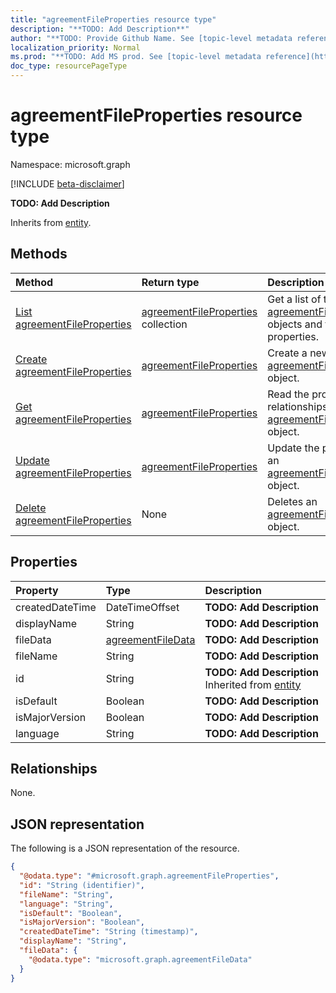```yaml
---
title: "agreementFileProperties resource type"
description: "**TODO: Add Description**"
author: "**TODO: Provide Github Name. See [topic-level metadata reference](https://msgo.azurewebsites.net/add/document/guidelines/metadata.html#topic-level-metadata)**"
localization_priority: Normal
ms.prod: "**TODO: Add MS prod. See [topic-level metadata reference](https://msgo.azurewebsites.net/add/document/guidelines/metadata.html#topic-level-metadata)**"
doc_type: resourcePageType
---
```


# agreementFileProperties resource type

Namespace: microsoft.graph

[!INCLUDE [beta-disclaimer](../../includes/beta-disclaimer.md)]

**TODO: Add Description**


Inherits from [entity](../resources/entity.md).

## Methods
|Method|Return type|Description|
|:---|:---|:---|
|[List agreementFileProperties](../api/agreementfileproperties-list.md)|[agreementFileProperties](../resources/agreementfileproperties.md) collection|Get a list of the [agreementFileProperties](../resources/agreementfileproperties.md) objects and their properties.|
|[Create agreementFileProperties](../api/agreementfileproperties-create.md)|[agreementFileProperties](../resources/agreementfileproperties.md)|Create a new [agreementFileProperties](../resources/agreementfileproperties.md) object.|
|[Get agreementFileProperties](../api/agreementfileproperties-get.md)|[agreementFileProperties](../resources/agreementfileproperties.md)|Read the properties and relationships of an [agreementFileProperties](../resources/agreementfileproperties.md) object.|
|[Update agreementFileProperties](../api/agreementfileproperties-update.md)|[agreementFileProperties](../resources/agreementfileproperties.md)|Update the properties of an [agreementFileProperties](../resources/agreementfileproperties.md) object.|
|[Delete agreementFileProperties](../api/agreementfileproperties-delete.md)|None|Deletes an [agreementFileProperties](../resources/agreementfileproperties.md) object.|

## Properties
|Property|Type|Description|
|:---|:---|:---|
|createdDateTime|DateTimeOffset|**TODO: Add Description**|
|displayName|String|**TODO: Add Description**|
|fileData|[agreementFileData](../resources/agreementfiledata.md)|**TODO: Add Description**|
|fileName|String|**TODO: Add Description**|
|id|String|**TODO: Add Description** Inherited from [entity](../resources/entity.md)|
|isDefault|Boolean|**TODO: Add Description**|
|isMajorVersion|Boolean|**TODO: Add Description**|
|language|String|**TODO: Add Description**|

## Relationships
None.

## JSON representation
The following is a JSON representation of the resource.
<!-- {
  "blockType": "resource",
  "keyProperty": "id",
  "@odata.type": "microsoft.graph.agreementFileProperties",
  "baseType": "microsoft.graph.entity",
  "openType": false
}
-->
``` json
{
  "@odata.type": "#microsoft.graph.agreementFileProperties",
  "id": "String (identifier)",
  "fileName": "String",
  "language": "String",
  "isDefault": "Boolean",
  "isMajorVersion": "Boolean",
  "createdDateTime": "String (timestamp)",
  "displayName": "String",
  "fileData": {
    "@odata.type": "microsoft.graph.agreementFileData"
  }
}
```

